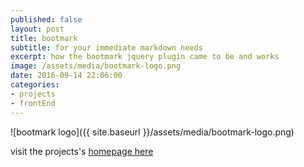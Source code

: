 ```yaml
---
published: false
layout: post
title: bootmark
subtitle: for your immediate markdown needs
excerpt: how the bootmark jquery plugin came to be and works
image: /assets/media/bootmark-logo.png
date: 2016-09-14 22:06:00
categories:
- projects
- frontEnd
---
```


![bootmark logo]({{ site.baseurl }}/assets/media/bootmark-logo.png)

visit the projects's [homepage here](https://obedm503.github.io/bootmark/)
